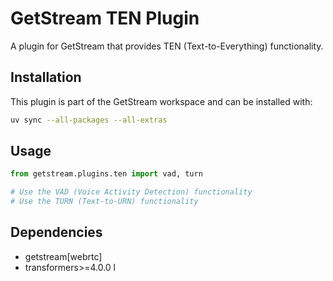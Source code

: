 # GetStream TEN Plugin

A plugin for GetStream that provides TEN (Text-to-Everything) functionality.

## Installation

This plugin is part of the GetStream workspace and can be installed with:

```bash
uv sync --all-packages --all-extras
```

## Usage

```python
from getstream.plugins.ten import vad, turn

# Use the VAD (Voice Activity Detection) functionality
# Use the TURN (Text-to-URN) functionality
```

## Dependencies

- getstream[webrtc]
- transformers>=4.0.0 l